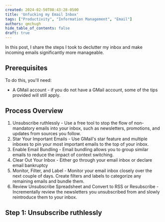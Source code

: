 ```yaml
---
created: 2024-02-50T08:43:28-0500
title: 'Unfucking my Email Inbox'
tags: ["Productivity", "Information Management", "Email"]
authors: qmchugh
hide_table_of_contents: false
draft: true
---
```



In this post, I share the steps I took to declutter my inbox and make incoming emails significantly more manageable. 

## Prerequisites
To do this, you'll need:
- A GMail account - if you do not have a GMail account, some of the tips provided will still apply.

## Process Overview
1. Unsubscribe ruthlessly - Use a free tool to stop the flow of non-mandatory emails into your inbox, such as newsletters, promotions, and updates from sources you follow.
2. Star Your Important Emails - Use GMail's star feature and multiple inboxes to pin your most important emails to the top of your inbox.
2. Enable Email Bundling - Email bundling allows you to group similar emails to reduce the impact of context switching.
3. Clear Out Your Inbox - Either go through your email inbox or declare email bankruptcy
4. Monitor, Filter, and Label - Monitor your email inbox closely over the next couple of days. Create filters and labels to categorize any remaining emails and bundle them.
5. Review Unsubscribe Spreadsheet and Convert to RSS or Resubscribe - Incrementally review the newsletters you unsubscribed from and slowly reintroduce them to your inbox.

## Step 1: Unsubscribe ruthlessly

